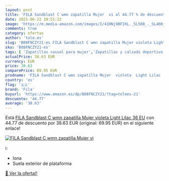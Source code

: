 ```yaml
---
layout: post
title: 'FILA Sandblast C wmn zapatilla Mujer  vi al 44.77 % de descuento'
date: 2021-06-22 10:51:22
image: 'https://m.media-amazon.com/images/I/41HNj9BFIKL._SL500_._SL400_.jpg'
comments: true
category: ofertas
author: 'tole.es'
slug: 'B08FNCZY21-es FILA Sandblast C wmn zapatilla Mujer violeta Light Lilac...'
sku: 'B08FNCZY21-es'
tags: [ 'Zapatillas casual para mujer','Zapatillas y calzado deportivo para mujer','Zapatos','Zapatos para mujer','Zapatos y complementos','fila','zapatilla', ]
actualPrice: 38.63 EUR
currency: EUR
price: 38.63
comparePrice: 69.95 EUR
prodname: 'FILA Sandblast C wmn zapatilla Mujer  violeta  Light Lilac   36 EU'
country: 'es'
flag: '🇪🇸'
brand: 'Fila'
buyurl: 'https://www.amazon.es/dp/B08FNCZY21/?tag=tolees-21'
descuento: '44.77'
average: '38.63'
---
```


Está [FILA Sandblast C wmn zapatilla Mujer  violeta  Light Lilac   36 EU](https://www.amazon.es/dp/B08FNCZY21/?tag=tolees-21) con 44.77 de descuento por 38.63 EUR (original: 69.95 EUR) en el siguiente enlace!

[![FILA Sandblast C wmn zapatilla Mujer  vi](https://m.media-amazon.com/images/I/41HNj9BFIKL._SL500_._SL400_.jpg)](https://www.amazon.es/dp/B08FNCZY21/?tag=tolees-21)

ℹ️:

- lona
- Suela exterior de plataforma

[🛒 Ver la oferta!!](https://www.amazon.es/dp/B08FNCZY21/?tag=tolees-21)
